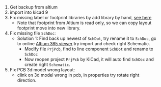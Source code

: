 1. Get backup from altium
2. import into kicad 9
3. Fix missing label or footprint libraries by add library by hand, [see here](../Note/_006_lib_symbol.md)
    - Note that footprint from Altium is read only, so we can copy layout footprint move into new library.
4. Fix missing file `SchDoc`:
    - Solution 1: Find back up newest of `SchDot`, try rename it to `SchDoc`, go to online [Altium 365 viewer](https://www.altium.com/viewer/?srsltid=AfmBOor7egUqZpN7ofJBRk9Jsmv1E4aCEty4yX0AnrlhgtxMF2EGkwk8) try import and check right Schematic.
        - Modify file `PrjPcb`, find to line component `SchDot` and rename to `SchDoc`
        - Now reopen project `PrjPcb` by KiCad, it will auto find `SchDoc` and create right `Schematic`.
5. Fix PCB 3d model wrong layout:
    - clink on 3d model wrong in pcb, in properties try rotate right direction.
